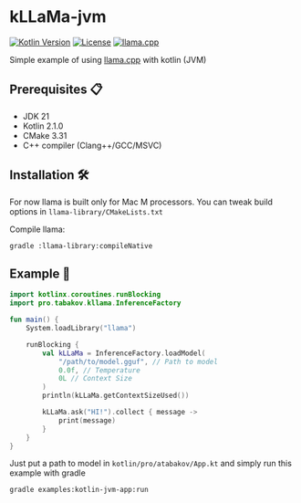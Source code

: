 # kLLaMa-jvm

[![Kotlin Version](https://img.shields.io/badge/Kotlin-2.1.0-blue.svg)](https://kotlinlang.org/)
[![License](https://img.shields.io/badge/License-MIT-yellow.svg)](https://opensource.org/licenses/MIT)
[![llama.cpp](https://img.shields.io/badge/llama.cpp-%F0%9F%94%97-brightgreen)](https://github.com/ggerganov/llama.cpp)

Simple example of using [llama.cpp](https://github.com/ggerganov/llama.cpp) with kotlin (JVM)

## Prerequisites 📋

- JDK 21
- Kotlin 2.1.0
- CMake 3.31
- C++ compiler (Clang++/GCC/MSVC)

## Installation 🛠️

For now llama is built only for Mac M processors.
You can tweak build options in `llama-library/CMakeLists.txt`

Compile llama:

`gradle :llama-library:compileNative`

## Example 🚀

```kotlin
import kotlinx.coroutines.runBlocking
import pro.tabakov.kllama.InferenceFactory

fun main() {
    System.loadLibrary("llama")

    runBlocking {
        val kLLaMa = InferenceFactory.loadModel(
            "/path/to/model.gguf", // Path to model
            0.0f, // Temperature
            0L // Context Size
        )
        println(kLLaMa.getContextSizeUsed())

        kLLaMa.ask("HI!").collect { message ->
            print(message)
        }
    }
}
```

Just put a path to model in `kotlin/pro/atabakov/App.kt` and simply run this example with gradle

`gradle examples:kotlin-jvm-app:run`
